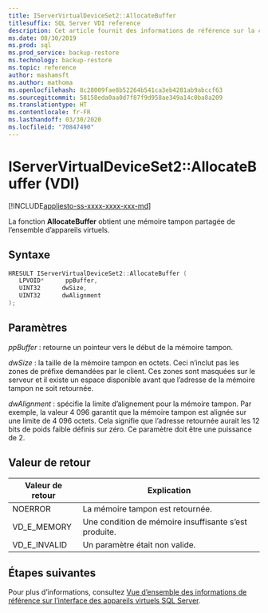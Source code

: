 ```yaml
---
title: IServerVirtualDeviceSet2::AllocateBuffer
titlesuffix: SQL Server VDI reference
description: Cet article fournit des informations de référence sur la commande IServerVirtualDeviceSet2::AllocateBuffer.
ms.date: 08/30/2019
ms.prod: sql
ms.prod_service: backup-restore
ms.technology: backup-restore
ms.topic: reference
author: mashamsft
ms.author: mathoma
ms.openlocfilehash: 8c28009fae8b52264b541ca3eb4281ab9abccf63
ms.sourcegitcommit: 58158eda0aa0d7f87f9d958ae349a14c0ba8a209
ms.translationtype: HT
ms.contentlocale: fr-FR
ms.lasthandoff: 03/30/2020
ms.locfileid: "70847490"
---
```

# <a name="iservervirtualdeviceset2allocatebuffer-vdi"></a>IServerVirtualDeviceSet2::AllocateBuffer (VDI)

[!INCLUDE[appliesto-ss-xxxx-xxxx-xxx-md](../../../includes/appliesto-ss-xxxx-xxxx-xxx-md.md)]

La fonction **AllocateBuffer** obtient une mémoire tampon partagée de l’ensemble d’appareils virtuels.

## <a name="syntax"></a>Syntaxe

```c
HRESULT IServerVirtualDeviceSet2::AllocateBuffer (
   LPVOID*      ppBuffer,
   UINT32      dwSize,
   UINT32      dwAlignment
);
```

## <a name="parameters"></a>Paramètres

*ppBuffer* : retourne un pointeur vers le début de la mémoire tampon.

*dwSize* : la taille de la mémoire tampon en octets. Ceci n’inclut pas les zones de préfixe demandées par le client. Ces zones sont masquées sur le serveur et il existe un espace disponible avant que l’adresse de la mémoire tampon ne soit retournée.

*dwAlignment* : spécifie la limite d’alignement pour la mémoire tampon. Par exemple, la valeur 4 096 garantit que la mémoire tampon est alignée sur une limite de 4 096 octets. Cela signifie que l’adresse retournée aurait les 12 bits de poids faible définis sur zéro. Ce paramètre doit être une puissance de 2.

## <a name="return-value"></a>Valeur de retour

|Valeur de retour | Explication |
|---|---|
| NOERROR | La mémoire tampon est retournée. |
| VD_E_MEMORY | Une condition de mémoire insuffisante s’est produite. |
| VD_E_INVALID | Un paramètre était non valide. |

## <a name="next-steps"></a>Étapes suivantes

Pour plus d’informations, consultez [Vue d’ensemble des informations de référence sur l’interface des appareils virtuels SQL Server](reference-virtual-device-interface.md).